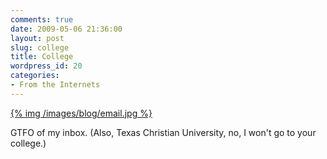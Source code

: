 ```yaml
---
comments: true
date: 2009-05-06 21:36:00
layout: post
slug: college
title: College
wordpress_id: 20
categories:
- From the Internets
---
```





[{% img /images/blog/email.jpg %}](/images/blog/email.jpg)


GTFO of my inbox. (Also, Texas Christian University, no, I won't go to your college.)


